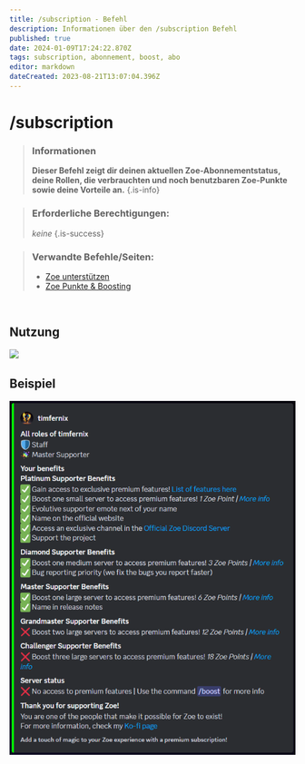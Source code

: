 ```yaml
---
title: /subscription - Befehl
description: Informationen über den /subscription Befehl
published: true
date: 2024-01-09T17:24:22.870Z
tags: subscription, abonnement, boost, abo
editor: markdown
dateCreated: 2023-08-21T13:07:04.396Z
---
```


# /subscription

>### Informationen
>**Dieser Befehl zeigt dir deinen aktuellen Zoe-Abonnementstatus, deine Rollen, die verbrauchten und noch benutzbaren Zoe-Punkte sowie deine Vorteile an.**
>{.is-info}

>### Erforderliche Berechtigungen:
>*keine*
>{.is-success}

>### Verwandte Befehle/Seiten:
>-   [Zoe unterstützen](/de/support)
>-   [Zoe Punkte & Boosting](/de/Zoe-Points-And-Boosting)

<br>

## Nutzung

![](/new_subscription.gif)

## Beispiel

![](/en_/en_subscription.png)